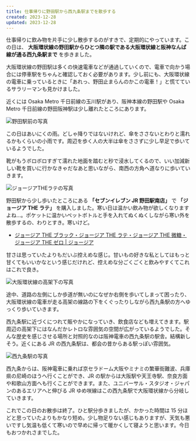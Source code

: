 ```yaml
---
title: 仕事帰りに野田駅から西九条駅までを散歩する
created: 2023-12-28
updated: 2023-12-28
---
```


仕事帰りに飲み物を片手に少し散歩するのがすきで、定期的にやっています。この日は、 **大阪環状線の野田駅からひとつ隣の駅である大阪環状線と阪神なんば線が通る西九条駅まで** を歩きました。

大阪環状線の野田駅は多くの快速電車などが通過していくので、電車で向かう場合には停車駅をちゃんと確認しておく必要があります。少し前にも、大阪環状線の電車に乗っているときに「あれっ、野田止まらんのかこの電車！」と慌てているサラリーマンも見かけました。

近くには Osaka Metro 千日前線の玉川駅があり、阪神本線の野田駅や Osaka Metro 千日前線の野田阪神駅は少し離れたところにあります。

![野田駅前の写真](9e3a6871-f5bc-43d2-e45d-b699abffc200)

この日はあいにくの雨。どしゃ降りではないけれど、傘をささないとわりと濡れるかもくらいの小雨です。周辺を歩く人の大半は傘をささずに少し早足で歩いているようでした。

靴がもうボロボロすぎて濡れた地面を踏むと秒で浸水してくるので、いい加減新しい靴を買いに行かなきゃだなあと思いながら、南西の方角へ道なりに歩いていきます。

![ジョージアTHEラテの写真](c6643266-ebe4-4411-9018-6ec7346e1300)

野田駅から少し歩いたところにある **「セブンイレブン JR 野田駅南店」** で **「ジョージア THE ラテ」** を購入しました。寒い日は温かい飲み物が欲しくなりますよね…。ポケットに温かいペットボトルと手を入れてぬくぬくしながら寒い外を散歩するの、わりとすき。寒いけど。

- [ジョージア THE ブラック・ジョージア THE ラテ・ジョージア THE 微糖・ジョージア THE ゼロ | ジョージア](https://www.georgia.jp/the_series/)

甘さは思っていたよりもだいぶ控えめな感じ。甘いもの好きな私としてはもっと甘くてもいいかなという感じだけれど、控えめな分ごくごくと飲みやすくてこれはこれで良き。

![大阪環状線の高架下の写真](9b66d13b-044d-4d1c-2133-e25a2beb7800)

途中、道路の左側にしか歩道が無いのになぜか右側を歩いてしまって困ったり、大阪環状線の電車が走る高架の線路の下をくぐったりしながら西九条駅の方へゆっくり歩いていきます。

西九条駅に近づくにつれて賑やかになっていき、飲食店なども増えてきます。駅周辺の高架下にはなんだかレトロな雰囲気の空間が広がっているようでした。そんな歴史を感じさせる場所と対照的なのは阪神電車の西九条駅の駅舎。結構新しそう。近くにある JR の西九条駅は、都会の昔からある駅っぽい雰囲気。

![西九条駅の写真](5d6287b2-f013-4a1d-1037-bb2c8d5e3700)

西九条からは、阪神電車に乗れば京セラドーム大阪やミナミの繁華街難波、兵庫県の尼崎のほうへ行くことができ、JR の駅からは大阪駅や天王寺駅、奈良方面や和歌山方面へも行くことができます。また、ユニバーサル・スタジオ・ジャパンのあるエリアへと伸びる JR ゆめ咲線はこの西九条駅で大阪環状線から分岐していきます。

これでこの日のお散歩は終了。ひと駅分歩きましたが、かかった時間は 15 分ほどと思っていたよりもかなり短め。少し物足りない感じもありますが、天気も悪いですし気温も低くて寒いので早めに帰って暖かくして寝ようと思います。今日もおつかれさまでした。
